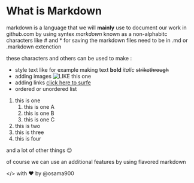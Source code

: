 # What is Markdown

markdown is a language that we will **mainly** use to document our work in github.com by using syntex 
*markdown* known as a non-alphabitc characters like # and * for saving the markdown files need to be in .md or .markdown extenction

these characters and others can be used to make :
* style text like for example making text **bold** *italic*  ~~strikethrough~~
* adding images 
![LIKE this one](https://media.sketchfab.com/models/98960ad16eae47b993b0351609e2907b/thumbnails/76fc4c6ad8694219ba589c155eb28b0c/a99b249e21db406784461f87861f4be7.jpeg)
* adding links
[click here to surfe](https://www.google.com/)
* ordered or unordered list
1. this is one
   1. this is one A
   1. this is one B
   1. this is one C
 2. this is two
 3.  this is three
 4.  this is four

and a lot of other things :wink:

of course we can use an additional features by using flavored markdown  





 </> with ❤️ by @osama900

